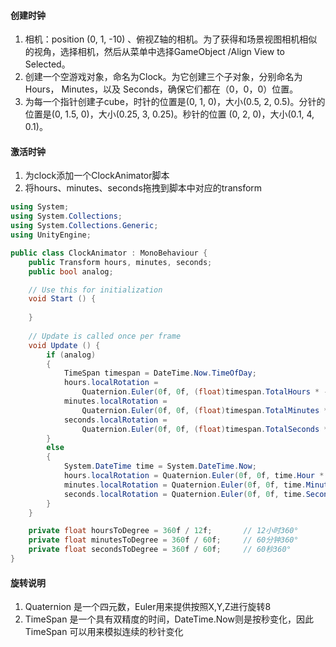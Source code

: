 #### 创建时钟
1. 相机：position (0, 1, -10) 、俯视Z轴的相机。为了获得和场景视图相机相似的视角，选择相机，然后从菜单中选择GameObject /Align View to Selected。
2. 创建一个空游戏对象，命名为Clock。为它创建三个子对象，分别命名为Hours， Minutes，以及 Seconds，确保它们都在（0，0，0）位置。
3. 为每一个指针创建子cube，时针的位置是(0, 1, 0)，大小(0.5, 2, 0.5)。分针的位置是(0, 1.5, 0)，大小(0.25, 3, 0.25)。秒针的位置 (0, 2, 0)，大小(0.1, 4, 0.1)。


#### 激活时钟
1. 为clock添加一个ClockAnimator脚本
2. 将hours、minutes、seconds拖拽到脚本中对应的transform

~~~C#
using System;
using System.Collections;
using System.Collections.Generic;
using UnityEngine;

public class ClockAnimator : MonoBehaviour {
    public Transform hours, minutes, seconds;
    public bool analog;

    // Use this for initialization
    void Start () {
		
	}
	
	// Update is called once per frame
	void Update () {
        if (analog)
        {
            TimeSpan timespan = DateTime.Now.TimeOfDay;
            hours.localRotation =
                Quaternion.Euler(0f, 0f, (float)timespan.TotalHours * -hoursToDegree);
            minutes.localRotation =
                Quaternion.Euler(0f, 0f, (float)timespan.TotalMinutes * -minutesToDegree);
            seconds.localRotation =
                Quaternion.Euler(0f, 0f, (float)timespan.TotalSeconds * -secondsToDegree);
        }
        else
        {
            System.DateTime time = System.DateTime.Now;
            hours.localRotation = Quaternion.Euler(0f, 0f, time.Hour * -hoursToDegree);
            minutes.localRotation = Quaternion.Euler(0f, 0f, time.Minute * -minutesToDegree);
            seconds.localRotation = Quaternion.Euler(0f, 0f, time.Second * -secondsToDegree);
        }
    }

    private float hoursToDegree = 360f / 12f;       // 12小时360°
    private float minutesToDegree = 360f / 60f;     // 60分钟360°
    private float secondsToDegree = 360f / 60f;     // 60秒360°
}

~~~

#### 旋转说明
1. Quaternion 是一个四元数，Euler用来提供按照X,Y,Z进行旋转8  
2. TimeSpan 是一个具有双精度的时间，DateTime.Now则是按秒变化，因此 TimeSpan 可以用来模拟连续的秒针变化